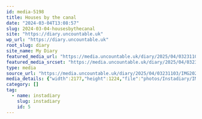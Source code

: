 ```yaml
---
id: media-5198
title: Houses by the canal
date: "2024-03-04T13:08:57"
slug: 2024-03-04-housesbythecanal
site: "https://diary.uncountable.uk"
wp_url: "https://diary.uncountable.uk"
root_slug: diary
site_name: My Diary
featured_media_url: "https://media.uncountable.uk/diary/2025/04/03231103/IMG20240304130857.webp"
featured_media_srcset: "https://media.uncountable.uk/diary/2025/04/03231103/IMG20240304130857-300x169.webp 300w, https://media.uncountable.uk/diary/2025/04/03231103/IMG20240304130857-1024x576.webp 1024w, https://media.uncountable.uk/diary/2025/04/03231103/IMG20240304130857-150x150.webp 150w, https://media.uncountable.uk/diary/2025/04/03231103/IMG20240304130857-640x360.webp 640w, https://media.uncountable.uk/diary/2025/04/03231103/IMG20240304130857.webp 2177w"
type: media
source_url: "https://media.uncountable.uk/diary/2025/04/03231103/IMG20240304130857.webp"
media_details: {"width":2177,"height":1224,"file":"photos/Instadiary/IMG20240304130857.webp","filesize":156968,"sizes":{"medium":{"file":"IMG20240304130857-300x169.webp","width":300,"height":169,"filesize":12396,"mime_type":"image/webp","source_url":"https://media.uncountable.uk/diary/2025/04/03231103/IMG20240304130857-300x169.webp"},"large":{"file":"IMG20240304130857-1024x576.webp","width":1024,"height":576,"filesize":108762,"mime_type":"image/webp","source_url":"https://media.uncountable.uk/diary/2025/04/03231103/IMG20240304130857-1024x576.webp"},"thumbnail":{"file":"IMG20240304130857-150x150.webp","width":150,"height":150,"filesize":4860,"mime_type":"image/webp","source_url":"https://media.uncountable.uk/diary/2025/04/03231103/IMG20240304130857-150x150.webp"},"mobwidth":{"file":"IMG20240304130857-640x360.webp","width":640,"height":360,"filesize":48534,"mime_type":"image/webp","source_url":"https://media.uncountable.uk/diary/2025/04/03231103/IMG20240304130857-640x360.webp"},"full":{"file":"IMG20240304130857.webp","width":2177,"height":1224,"mime_type":"image/webp","source_url":"https://media.uncountable.uk/diary/2025/04/03231103/IMG20240304130857.webp"}},"image_meta":{"aperture":"0","credit":"","camera":"","caption":"","created_timestamp":"0","copyright":"","focal_length":"0","iso":"0","shutter_speed":"0","title":"","orientation":"0","keywords":[]}}
category: []
tag:
  - name: instadiary
    slug: instadiary
    id: 5
---
```


